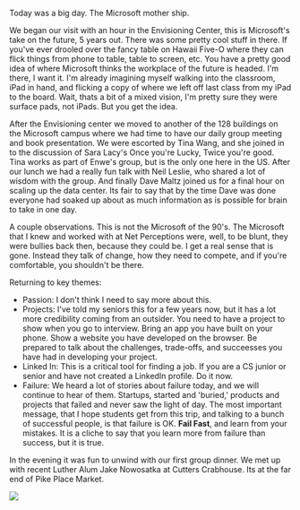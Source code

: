 <!--
.. title: Envisioning the Future
.. date: 2014/01/08 12:38:25
.. slug: envisioning-the-future
.. tags: Jterm14, Travel
.. link: 
.. description: 
-->


Today was a big day.  The Microsoft mother ship.

We began our visit with an hour in the Envisioning Center, this is Microsoft's take on the future, 5 years out.  There was some pretty cool stuff in there.  If you've ever drooled over the fancy table on Hawaii Five-O where they can flick things from phone to table, table to screen, etc. You have a pretty good idea of where Microsoft thinks the workplace of the future is headed.  I'm there, I want it.  I'm already imagining myself walking into the classroom, iPad in hand, and flicking a copy of where we left off last class from my iPad to the board.  Wait, thats a bit of a mixed vision, I'm pretty sure they were surface pads, not iPads.  But you get the idea.

After the Envisioning center we moved to another of the 128 buildings on the Microsoft campus where we had time to have our daily group meeting and book presentation.  We were escorted by Tina Wang, and she joined in to the discussion of Sara Lacy's Once you're Lucky, Twice you're good.  Tina works as part of Enwe's group, but is the only one here in the US.  After our lunch we had a really fun talk with Neil Leslie, who shared a lot of wisdom with the group.  And finally Dave Maltz joined us for a final hour on scaling up the data center.  Its fair to say that by the time Dave was done everyone had soaked up about as much information as is possible for brain to take in one day.

A couple observations.  This is not the Microsoft of the 90's.  The Microsoft that I knew and worked with at Net Perceptions were, well, to be blunt, they were bullies back then, because they could be.  I get a real sense that is gone.  Instead they talk of change, how they need to compete, and if you're comfortable, you shouldn't be there.

Returning to key themes:

* Passion:  I don't think I need to say more about this.
* Projects:  I've told my seniors this for a few years now, but it has a lot more credibility coming from an outsider.  You need to have a project to show when you go to interview.  Bring an app you have built on your phone.  Show a website you have developed on the browser.  Be prepared to talk about the challenges, trade-offs, and succeesses you have had in developing your project.
* Linked In:  This is a critical tool for finding a job.  If you are a CS junior or senior and have not created a LinkedIn profile.  Do it now.
* Failure:  We heard a lot of stories about failure today, and we will continue to hear of them.  Startups, started and 'buried,' products and projects that failed and never saw the light of day.  The most important message, that I hope students get from this trip, and talking to a bunch of successful people, is that failure is OK.  **Fail Fast**, and learn from your mistakes.  It is a cliche to say that you learn more from failure than success, but it is true.

In the evening it was fun to unwind with our first group dinner.  We met up with recent Luther Alum Jake Nowosatka at Cutters Crabhouse.  Its at the far end of Pike Place Market.

![](/images/JTerm14/PikePlace.jpg)

